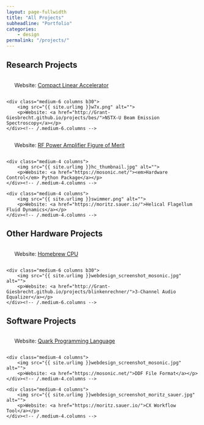 ```yaml
---
layout: page-fullwidth
title: "All Projects"
subheadline: "Portfolio"
categories:
    - design
permalink: "/projects/"
---
```

<!--more-->

## Research Projects

<div class="row t60">
    <div class="medium-6 columns b30">
        <img src="{{ site.urlimg }}mems_rf.png" alt="">
        <p>Website: <a href="http://Grant-Giesbrecht.github.io/projects/blinkenrechner/">Compact Linear Accelerator</a></p>
    </div><!-- /.medium-6.columns -->

    <div class="medium-6 columns b30">
        <img src="{{ site.urlimg }}w7x.png" alt="">
        <p>Website: <a href="http://Grant-Giesbrecht.github.io/projects/bes/">NSTX-U Beam Emission Spectroscopy</a></p>
    </div><!-- /.medium-6.columns -->
</div><!-- /.row -->

<div class="row t30">
    <div class="medium-4 columns">
        <img src="{{ site.urlimg }}fom.png" alt="">
        <p>Website: <a href="https://andersneu.de/">RF Power Amplifier Figure of Merit</a></p>
    </div><!-- /.medium-4.columns -->

    <div class="medium-4 columns">
        <img src="{{ site.urlimg }}hc_thumbnail.jpg" alt="">
        <p>Website: <a href="https://mosonic.net/"><em>Hardware Control</em> Python Package</a></p>
    </div><!-- /.medium-4.columns -->

    <div class="medium-4 columns">
        <img src="{{ site.urlimg }}swimmer.png" alt="">
        <p>Website: <a href="https://moritz.sauer.io/">Helical Flagellum Fluid Dynamics</a></p>
    </div><!-- /.medium-4.columns -->
</div><!-- /.row -->

## Other Hardware Projects

<div class="row t60">
    <div class="medium-6 columns b30">
        <img src="{{ site.urlimg }}webdesign_screenshot_andersneu.jpg" alt="">
        <p>Website: <a href="http://Grant-Giesbrecht.github.io/projects/blinkenrechner/">Homebrew CPU</a></p>
    </div><!-- /.medium-6.columns -->

    <div class="medium-6 columns b30">
        <img src="{{ site.urlimg }}webdesign_screenshot_mosonic.jpg" alt="">
        <p>Website: <a href="http://Grant-Giesbrecht.github.io/projects/blinkenrechner/">3-Channel Audio Equalizer</a></p>
    </div><!-- /.medium-6.columns -->
</div><!-- /.row -->

## Software Projects

<div class="row t30">
    <div class="medium-4 columns">
        <img src="{{ site.urlimg }}webdesign_screenshot_andersneu.jpg" alt="">
        <p>Website: <a href="https://andersneu.de/">Quark Programming Language</a></p>
    </div><!-- /.medium-4.columns -->

    <div class="medium-4 columns">
        <img src="{{ site.urlimg }}webdesign_screenshot_mosonic.jpg" alt="">
        <p>Website: <a href="https://mosonic.net/">DDF File Format</a></p>
    </div><!-- /.medium-4.columns -->

    <div class="medium-4 columns">
        <img src="{{ site.urlimg }}webdesign_screenshot_moritz_sauer.jpg" alt="">
        <p>Website: <a href="https://moritz.sauer.io/">CX Workflow Tool</a></p>
    </div><!-- /.medium-4.columns -->
</div><!-- /.row -->
